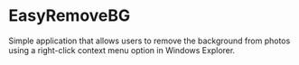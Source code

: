 # EasyRemoveBG
Simple application that allows users to remove the background from photos using a right-click context menu option in Windows Explorer.
